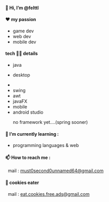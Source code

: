#### 👋 Hi, I’m @felttl
#### ❤️ my passion
- game dev
- web dev
- mobile dev

#### tech 👨‍💻 details 
<ul>
  <li>
    <p>java</p>
    <li><p>desktop</p>
        <li>
          <li>swing</li>
          <li>awt</li>
          <li>javaFX</li>
        </li>
    </li>
    <li>mobile
      <li>android studio</li>
      <p>no framework yet....(spring sooner)</p>
    </li>
  </li>
</ul>
  


#### 🌱 I’m currently learning :
- programming languages & web
#### 📫 How to reach me :
&nbsp;    mail : must0second0unnamed64@gmail.com 
#### 🍪 cookies eater 
&nbsp;   mail : eat.cookies.free.ads@gmail.com

